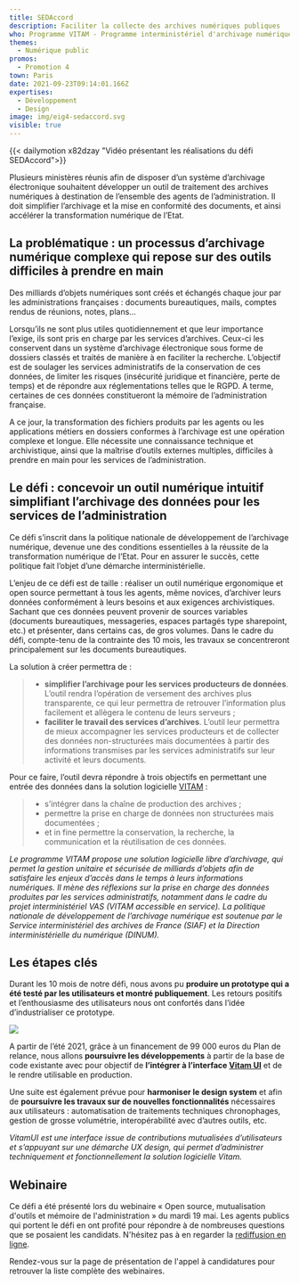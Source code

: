 ```yaml
---
title: SEDAccord
description: Faciliter la collecte des archives numériques publiques
who: Programme VITAM - Programme interministériel d'archivage numérique
themes:
  - Numérique public
promos:
  - Promotion 4
town: Paris
date: 2021-09-23T09:14:01.166Z
expertises:
  - Développement
  - Design
image: img/eig4-sedaccord.svg
visible: true
---
```

{{< dailymotion x82dzay "Vidéo présentant les réalisations du défi SEDAccord">}}

Plusieurs ministères réunis afin de disposer d’un système d’archivage électronique souhaitent développer un outil de traitement des archives numériques à destination de l’ensemble des agents de l’administration. Il doit simplifier l’archivage et la mise en conformité des documents, et ainsi accélérer la transformation numérique de l’Etat.

## La problématique : un processus d’archivage numérique complexe qui repose sur des outils difficiles à prendre en main

Des milliards d’objets numériques sont créés et échangés chaque jour par les administrations françaises : documents bureautiques, mails, comptes rendus de réunions, notes, plans…

Lorsqu’ils ne sont plus utiles quotidiennement et que leur importance l’exige, ils sont pris en charge par les services d’archives. Ceux-ci les conservent dans un système d’archivage électronique sous forme de dossiers classés et traités de manière à en faciliter la recherche. L’objectif est de soulager les services administratifs de la conservation de ces données, de limiter les risques (insécurité juridique et financière, perte de temps) et de répondre aux réglementations telles que le RGPD. A terme, certaines de ces données constitueront la mémoire de l’administration française.

A ce jour, la transformation des fichiers produits par les agents ou les applications métiers en dossiers conformes à l’archivage est une opération complexe et longue. Elle nécessite une connaissance technique et archivistique, ainsi que la maîtrise d’outils externes multiples, difficiles à prendre en main pour les services de l’administration.

## Le défi : concevoir un outil numérique intuitif simplifiant l’archivage des données pour les services de l’administration

Ce défi s’inscrit dans la politique nationale de développement de l’archivage numérique, devenue une des conditions essentielles à la réussite de la transformation numérique de l’Etat. Pour en assurer le succès, cette politique fait l’objet d’une démarche interministérielle.

L’enjeu de ce défi est de taille : réaliser un outil numérique ergonomique et open source permettant à tous les agents, même novices, d’archiver leurs données conformément à leurs besoins et aux exigences archivistiques. Sachant que ces données peuvent provenir de sources variables (documents bureautiques, messageries, espaces partagés type sharepoint, etc.) et présenter, dans certains cas, de gros volumes. Dans le cadre du défi, compte-tenu de la contrainte des 10 mois, les travaux se concentreront principalement sur les documents bureautiques.

La solution à créer permettra de :

> * **simplifier l’archivage pour les services producteurs de données**. L’outil rendra l’opération de versement des archives plus transparente, ce qui leur permettra de retrouver l’information plus facilement et allègera le contenu de leurs serveurs ;
> * **faciliter le travail des services d’archives**. L’outil leur permettra de mieux accompagner les services producteurs et de collecter des données non-structurées mais documentées à partir des informations transmises par les services administratifs sur leur activité et leurs documents.

Pour ce faire, l’outil devra répondre à trois objectifs en permettant une entrée des données dans la solution logicielle [VITAM](https://www.programmevitam.fr/pages/presentation/) :

> * s’intégrer dans la chaîne de production des archives ;
> * permettre la prise en charge de données non structurées mais documentées ;
> * et in fine permettre la conservation, la recherche, la communication et la réutilisation de ces données.

*Le programme VITAM propose une solution logicielle libre d’archivage, qui permet la gestion unitaire et sécurisée de milliards d’objets afin de satisfaire les enjeux d’accès dans le temps à leurs informations numériques. Il mène des réflexions sur la prise en charge des données produites par les services administratifs, notamment dans le cadre du projet interministériel VAS (VITAM accessible en service). La politique nationale de développement de l’archivage numérique est soutenue par le Service interministériel des archives de France (SIAF) et la Direction interministérielle du numérique (DINUM).*

## Les étapes clés

Durant les 10 mois de notre défi, nous avons pu **produire un prototype qui a été testé par les utilisateurs et montré publiquement**. Les retours positifs et l’enthousiasme des utilisateurs nous ont confortés dans l’idée d’industrialiser ce prototype.

![](/img/sedaccord_timeline_2020.png)

A partir de l’été 2021, grâce à un financement de 99 000 euros du Plan de relance, nous allons **poursuivre les développements** à partir de la base de code existante avec pour objectif de **l’intégrer à l’interface [Vitam UI](https://www.programmevitam.fr/pages/logiciel/logiciel_frontoffice/)** et de le rendre utilisable en production.

Une suite est également prévue pour **harmoniser le design system** et afin de **poursuivre les travaux sur de nouvelles fonctionnalités** nécessaires aux utilisateurs : automatisation de traitements techniques chronophages, gestion de grosse volumétrie, interopérabilité avec d’autres outils, etc.

*VitamUI est une interface issue de contributions mutualisées d’utilisateurs et s’appuyant sur une démarche UX design, qui permet d’administrer techniquement et fonctionnellement la solution logicielle Vitam.*

## Webinaire

Ce défi a été présenté lors du webinaire « Open source, mutualisation d'outils et mémoire de l'administration » du mardi 19 mai. Les agents publics qui portent le défi en ont profité pour répondre à de nombreuses questions que se posaient les candidats. N'hésitez pas à en regarder la [rediffusion en ligne](https://app.livestorm.co/demarches-simplifiees/webinaire-eig-5 "Rediffusion du webinaire").

Rendez-vous sur la page de présentation de l'appel à candidatures pour retrouver la liste complète des webinaires.